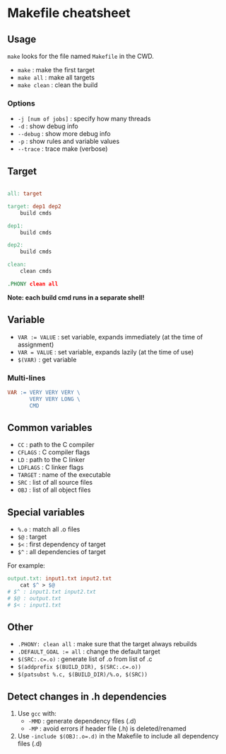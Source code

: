 # Makefile cheatsheet

## Usage
`make` looks for the file named `Makefile` in the CWD.

- `make` : make the first target
- `make all` : make all targets
- `make clean` : clean the build

### Options
- `-j [num of jobs]` : specify how many threads
- `-d` : show debug info
- `--debug` : show more debug info
- `-p` : show rules and variable values
- `--trace` : trace make (verbose)

## Target
```Makefile

all: target

target:	dep1 dep2
	build cmds

dep1:
    build cmds

dep2:
    build cmds

clean:
    clean cmds

.PHONY clean all
```

**Note: each build cmd runs in a separate shell!**

## Variable
- `VAR := VALUE` : set variable, expands immediately (at the time of assignment)
- `VAR = VALUE` : set variable, expands lazily (at the time of use)
- `$(VAR)` : get variable

### Multi-lines
```Makefile
VAR := VERY VERY VERY \
       VERY VERY LONG \
       CMD
```

## Common variables
- `CC` : path to the C compiler
- `CFLAGS` : C compiler flags
- `LD` : path to the C linker
- `LDFLAGS` : C linker flags
- `TARGET` : name of the executable
- `SRC` : list of all source files
- `OBJ` : list of all object files

## Special variables
- `%.o` : match all .o files
- `$@` : target
- `$<` : first dependency of target
- `$^` : all dependencies of target

For example:
```Makefile
output.txt: input1.txt input2.txt
    cat $^ > $@
# $^ : input1.txt input2.txt
# $@ : output.txt
# $< : input1.txt
```

## Other
- `.PHONY: clean all` : make sure that the target always rebuilds
- `.DEFAULT_GOAL := all` : change the default target
- `$(SRC:.c=.o)` : generate list of .o from list of .c
- `$(addprefix $(BUILD_DIR), $(SRC:.c=.o))`
- `$(patsubst %.c, $(BUILD_DIR)/%.o, $(SRC))`

## Detect changes in .h dependencies
1. Use `gcc` with:
    - `-MMD` : generate dependency files (.d)
    - `-MP` : avoid errors if header file (.h) is deleted/renamed
2. Use `-include $(OBJ:.o=.d)` in the Makefile to include all dependency files (.d)
